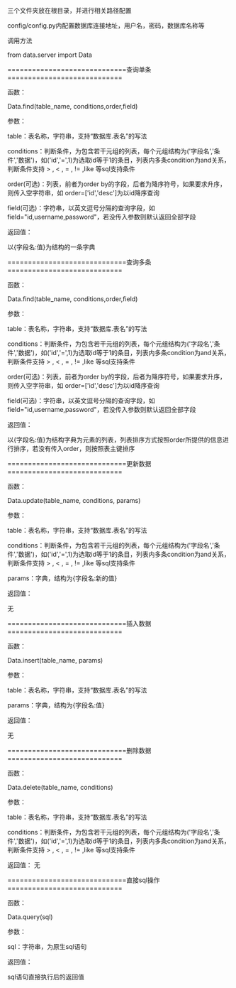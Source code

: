 三个文件夹放在根目录，并进行相关路径配置

config/config.py内配置数据库连接地址，用户名，密码，数据库名称等

调用方法

from data.server import Data


=============================查询单条============================

函数：

Data.find(table_name, conditions,order,field)



参数：

table：表名称，字符串，支持“数据库.表名”的写法

conditions：判断条件，为包含若干元组的列表，每个元组结构为('字段名','条件','数据')，如('id','=',1)为选取id等于1的条目，列表内多条condition为and关系，判断条件支持 > , < , = , != ,like 等sql支持条件

order(可选)：列表，前者为order by的字段，后者为降序符号，如果要求升序，则传入空字符串，如 order=['id','desc']为以id降序查询

field(可选)：字符串，以英文逗号分隔的查询字段，如field="id,username,password"，若没传入参数则默认返回全部字段



返回值：

以{字段名:值}为结构的一条字典



=============================查询多条============================

函数：

Data.find(table_name, conditions,order,field)



参数：

table：表名称，字符串，支持“数据库.表名”的写法

conditions：判断条件，为包含若干元组的列表，每个元组结构为('字段名','条件','数据')，如('id','=',1)为选取id等于1的条目，列表内多条condition为and关系，判断条件支持 > , < , = , != ,like 等sql支持条件

order(可选)：列表，前者为order by的字段，后者为降序符号，如果要求升序，则传入空字符串，如 order=['id','desc']为以id降序查询

field(可选)：字符串，以英文逗号分隔的查询字段，如field="id,username,password"，若没传入参数则默认返回全部字段



返回值：

以{字段名:值}为结构字典为元素的列表，列表排序方式按照order所提供的信息进行排序，若没有传入order，则按照表主键排序




=============================更新数据============================

函数：

Data.update(table_name, conditions, params)



参数：

table：表名称，字符串，支持“数据库.表名”的写法

conditions：判断条件，为包含若干元组的列表，每个元组结构为('字段名','条件','数据')，如('id','=',1)为选取id等于1的条目，列表内多条condition为and关系，判断条件支持 > , < , = , != ,like 等sql支持条件

params：字典，结构为{字段名:新的值}



返回值：

无




=============================插入数据============================

函数：

Data.insert(table_name, params)



参数：

table：表名称，字符串，支持“数据库.表名”的写法

params：字典，结构为{字段名:值}



返回值：

无




=============================删除数据============================

函数：

Data.delete(table_name, conditions)



参数：

table：表名称，字符串，支持“数据库.表名”的写法

conditions：判断条件，为包含若干元组的列表，每个元组结构为('字段名','条件','数据')，如('id','=',1)为选取id等于1的条目，列表内多条condition为and关系，判断条件支持 > , < , = , != ,like 等sql支持条件



返回值：
无




=============================直接sql操作============================

函数：

Data.query(sql)



参数：

sql：字符串，为原生sql语句



返回值：

sql语句直接执行后的返回值








